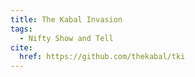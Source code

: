 ```yaml
---
title: The Kabal Invasion
tags:
  - Nifty Show and Tell
cite:
  href: https://github.com/thekabal/tki
---
```

